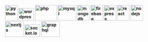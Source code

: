 <b align="left">
<img src="https://cdn.jsdelivr.net/gh/devicons/devicon/icons/python/python-original.svg" title="python" width="40" height="50"/>
          

<img src="https://cdn.jsdelivr.net/gh/devicons/devicon/icons/wordpress/wordpress-original.svg" title="wordpress" width="50" height="40"/>
<img src="https://cdn.jsdelivr.net/gh/devicons/devicon/icons/php/php-original.svg" title="php" width="70" height="50"/>
<img src="https://cdn.jsdelivr.net/gh/devicons/devicon/icons/mysql/mysql-plain-wordmark.svg" title="mysql" width="60" height="50" />
<img  src="https://cdn.jsdelivr.net/gh/devicons/devicon/icons/mongodb/mongodb-original.svg" title="mongodb" width="40" height="50"/>
<img src="https://cdn.jsdelivr.net/gh/devicons/devicon/icons/firebase/firebase-plain.svg" title="firebase" width="40" height="50"/>
<img src="https://cdn.jsdelivr.net/gh/devicons/devicon/icons/express/express-original.svg" title="express" width="40" height="50"/>
<img src="https://cdn.jsdelivr.net/gh/devicons/devicon/icons/react/react-original.svg" title="react" width="40" height="50"/>
<img src="https://cdn.jsdelivr.net/gh/devicons/devicon/icons/nodejs/nodejs-original.svg" title="nodejs" width="40" height="50"/>
<img src="https://cdn.jsdelivr.net/gh/devicons/devicon/icons/nextjs/nextjs-original-wordmark.svg" title="nextjs" width="60" height="50"/>
  <img src="https://cdn.jsdelivr.net/gh/devicons/devicon/icons/socketio/socketio-original.svg" title="socket.io" width="50" height="40"/>
<img src="https://cdn.jsdelivr.net/gh/devicons/devicon/icons/graphql/graphql-plain-wordmark.svg" title="graphql" width="60" height="50"/>
          
          
</b>
          
